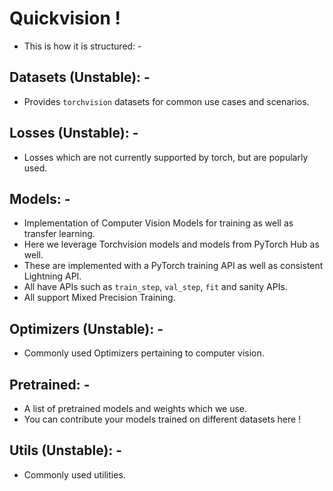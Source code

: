 # Quickvision !

- This is how it is structured: -

## Datasets (Unstable): -

- Provides `torchvision` datasets for common use cases and scenarios.

## Losses (Unstable): -

- Losses which are not currently supported by torch, but are popularly used.

## Models: -

- Implementation of Computer Vision Models for training as well as transfer learning.
- Here we leverage Torchvision models and models from PyTorch Hub as well.
- These are implemented with a PyTorch training API as well as consistent Lightning API.
- All have APIs such as `train_step`, `val_step`, `fit` and sanity APIs.
- All support Mixed Precision Training.

## Optimizers (Unstable): -

- Commonly used Optimizers pertaining to computer vision.

## Pretrained: -

- A list of pretrained models and weights which we use.
- You can contribute your models trained on different datasets here !

## Utils (Unstable): -

- Commonly used utilities.
